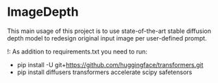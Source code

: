 # ImageDepth
This main usage of this project is to use state-of-the-art stable diffusion depth model to redesign original input image per user-defined prompt.

!: As addition to requirements.txt you need to run: 

  - pip install -U git+https://github.com/huggingface/transformers.git
  - pip install diffusers transformers accelerate scipy safetensors
